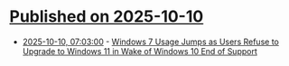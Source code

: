 # [Published on 2025-10-10](index.md)

* [2025-10-10, 07:03:00](https://soylentnews.org/article.pl?sid=25/10/09/2356204&from=rss) - [Windows 7 Usage Jumps as Users Refuse to Upgrade to Windows 11 in Wake of Windows 10 End of Support](https://soylentnews.org/article.pl?sid=25/10/09/2356204&from=rss)
